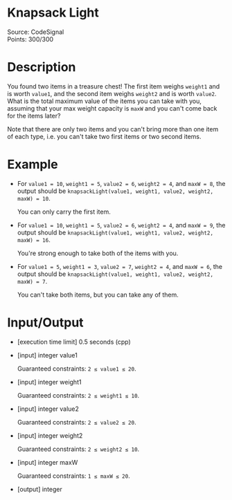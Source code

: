 # Knapsack Light
Source: CodeSignal <br>
Points: 300/300

# Description

You found two items in a treasure chest! The first item weighs `weight1` and is worth `value1`, and the second item weighs `weight2` and is worth `value2`. What is the total maximum value of the items you can take with you, assuming that your max weight capacity is `maxW` and you can't come back for the items later?

Note that there are only two items and you can't bring more than one item of each type, i.e. you can't take two first items or two second items.

# Example

* For `value1 = 10`, `weight1 = 5`, `value2 = 6`, `weight2 = 4`, and `maxW = 8`, the output should be
  `knapsackLight(value1, weight1, value2, weight2, maxW) = 10`.

  You can only carry the first item.

* For `value1 = 10`, `weight1 = 5`, `value2 = 6`, `weight2 = 4`, and `maxW = 9`, the output should be
  `knapsackLight(value1, weight1, value2, weight2, maxW) = 16`.

  You're strong enough to take both of the items with you.

* For `value1 = 5`, `weight1 = 3`, `value2 = 7`, `weight2 = 4`, and `maxW = 6`, the output should be
  `knapsackLight(value1, weight1, value2, weight2, maxW) = 7`.

  You can't take both items, but you can take any of them.

# Input/Output

* [execution time limit] 0.5 seconds (cpp)

* [input] integer value1

  Guaranteed constraints:
  `2 ≤ value1 ≤ 20`.

* [input] integer weight1

  Guaranteed constraints:
  `2 ≤ weight1 ≤ 10`.

* [input] integer value2

  Guaranteed constraints:
  `2 ≤ value2 ≤ 20`.

* [input] integer weight2

  Guaranteed constraints:
  `2 ≤ weight2 ≤ 10`.

* [input] integer maxW

  Guaranteed constraints:
  `1 ≤ maxW ≤ 20`.

* [output] integer
